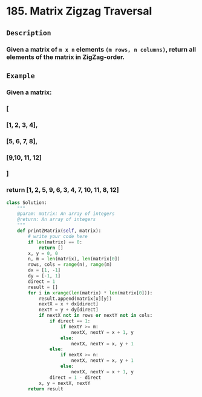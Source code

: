 # 185. Matrix Zigzag Traversal
## `Description`
### Given a matrix of `m x n` elements `(m rows, n columns)`, return all elements of the matrix in ZigZag-order.
## `Example`
### Given a matrix:
### [
###   [1, 2,  3,  4],
###   [5, 6,  7,  8],
###   [9,10, 11, 12]
### ]
### return [1, 2, 5, 9, 6, 3, 4, 7, 10, 11, 8, 12]
```python
class Solution:
    """
    @param: matrix: An array of integers
    @return: An array of integers
    """
    def printZMatrix(self, matrix):
        # write your code here
        if len(matrix) == 0:
            return []
        x, y = 0, 0
        n, m = len(matrix), len(matrix[0])
        rows, cols = range(n), range(m)
        dx = [1, -1]
        dy = [-1, 1]
        direct = 1
        result = []
        for i in xrange(len(matrix) * len(matrix[0])):
            result.append(matrix[x][y])
            nextX = x + dx[direct]
            nextY = y + dy[direct]
            if nextX not in rows or nextY not in cols:
                if direct == 1:
                    if nextY >= m:
                        nextX, nextY = x + 1, y
                    else:
                        nextX, nextY = x, y + 1
                else:
                    if nextX >= n:
                        nextX, nextY = x, y + 1
                    else:
                        nextX, nextY = x + 1, y
                direct = 1 - direct
            x, y = nextX, nextY
        return result
```
